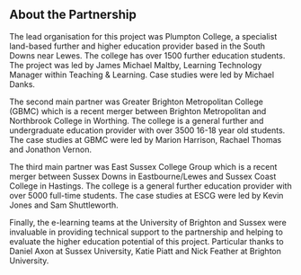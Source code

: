 ## About the Partnership

The lead organisation for this project was Plumpton College, a specialist land-based further and higher education provider based in the South Downs near Lewes. The college has over 1500 further education students. The project was led by James Michael Maltby, Learning Technology Manager within Teaching & Learning. Case studies were led by Michael Danks.

The second main partner was Greater Brighton Metropolitan College (GBMC) which is a recent merger between Brighton Metropolitan and Northbrook College in Worthing. The college is a general further and undergraduate education provider with over 3500 16-18 year old students. The case studies at GBMC were led by Marion Harrison, Rachael Thomas and Jonathon Vernon.

The third main partner was East Sussex College Group which is a recent merger between Sussex Downs in Eastbourne/Lewes and Sussex Coast College in Hastings. The college is a general further education provider with over 5000 full-time students. The case studies at ESCG were led by Kevin Jones and Sam Shuttleworth.

Finally, the e-learning teams at the University of Brighton and Sussex were invaluable in providing technical support to the partnership and helping to evaluate the higher education potential of this project. Particular thanks to Daniel Axon at Sussex University, Katie Piatt and Nick Feather at Brighton University.
